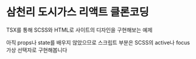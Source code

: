 # 삼천리 도시가스 리액트 클론코딩
TSX를 통해 SCSS와 HTML로 사이트의 디자인을 구현해보는 예제

아직 props나 state를 배우지 않았으므로 스크립트 부분은
SCSS의 active나 focus 가상 선택자로 구현해봅니다